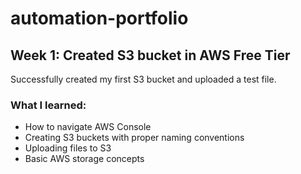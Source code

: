 # automation-portfolio

## Week 1: Created S3 bucket in AWS Free Tier

Successfully created my first S3 bucket and uploaded a test file.


### What I learned:
- How to navigate AWS Console
- Creating S3 buckets with proper naming conventions
- Uploading files to S3
- Basic AWS storage concepts
